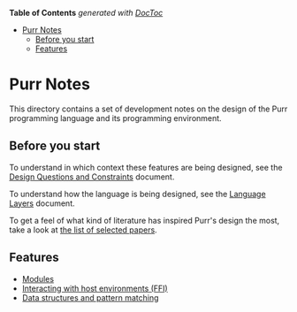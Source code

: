 <!-- START doctoc generated TOC please keep comment here to allow auto update -->
<!-- DON'T EDIT THIS SECTION, INSTEAD RE-RUN doctoc TO UPDATE -->
**Table of Contents**  *generated with [DocToc](https://github.com/thlorenz/doctoc)*

- [Purr Notes](#purr-notes)
  - [Before you start](#before-you-start)
  - [Features](#features)

<!-- END doctoc generated TOC please keep comment here to allow auto update -->

Purr Notes
==========

This directory contains a set of development notes on the design of the
Purr programming language and its programming environment.

## Before you start

To understand in which context these features are being designed, see
the [Design Questions and Constraints](design-questions.md) document.

To understand how the language is being designed, see the
[Language Layers](layers.md) document.

To get a feel of what kind of literature has inspired Purr's design the
most, take a look at [the list of selected papers](papers.md).

## Features

- [Modules](modules.md)
- [Interacting with host environments (FFI)](FFI.md)
- [Data structures and pattern matching](pattern-matching.md)
